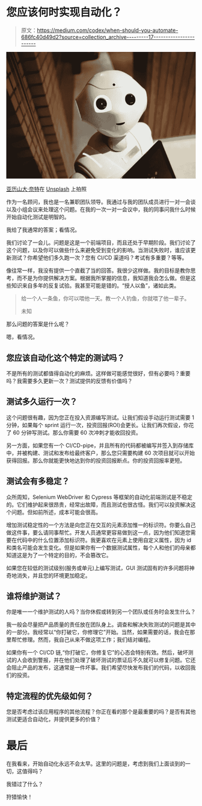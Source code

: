 # 您应该何时实现自动化？

> 原文：<https://medium.com/codex/when-should-you-automate-686fc40d49d2?source=collection_archive---------17----------------------->

![](img/266560d9d6692f227cc1f0ffcf463f46.png)

[亚历山大·奈特](https://unsplash.com/@agk42?utm_source=unsplash&utm_medium=referral&utm_content=creditCopyText)在 [Unsplash](https://unsplash.com/@agk42?utm_source=unsplash&utm_medium=referral&utm_content=creditCopyText) 上拍照

作为一名顾问，我也是一名兼职团队领导。我通过与我的团队成员进行一对一会谈以及小组会议来处理这个问题。在我的一次一对一会议中，我的同事问我什么时候开始自动化测试是明智的。

我给了我通常的答案；看情况。

我们讨论了一会儿。问题是这是一个前端项目，而且还处于早期阶段。我们讨论了这个问题，以及你可以做些什么来避免受到变化的影响。当测试失败时，谁应该更新测试？你希望他们多久跑一次？您有 CI/CD 渠道吗？考试有多重要？等等。

像往常一样，我没有提供一个直截了当的回答。我很少这样做。我的目标是教你思考，而不是为你提供解决方案。根据我所掌握的信息，我知道我会怎么做。但是这些知识来自多年的反复试验。我甚至可能是错的。“授人以鱼”，诸如此类。

> 给一个人一条鱼，你可以喂他一天。教一个人钓鱼，你就喂了他一辈子。
> 
> 未知

那么问题的答案是什么呢？

嗯，看情况。

## 您应该自动化这个特定的测试吗？

不是所有的测试都值得自动化的麻烦。这样做可能感觉很好，但有必要吗？重要吗？我需要多久更新一次？测试提供的反馈有价值吗？

## 测试多久运行一次？

这个问题很有趣，因为您正在投入资源编写测试。让我们假设手动运行测试需要 1 分钟，如果每个 sprint 运行一次，投资回报(ROI)会更长。让我们再次假设，你花了 60 分钟写测试。那么你需要 60 次冲刺才能收回投资。

另一方面，如果您有一个 CI/CD-pipe，并且所有的代码都被编写并签入到存储库中，并被构建、测试和发布给最终客户，那么您只需要构建 60 次项目就可以开始获得回报。那么你就能更快地达到你的投资回报断点。你的投资回报率更短。

## 测试会有多稳定？

众所周知，Selenium WebDriver 和 Cypress 等框架的自动化前端测试是不稳定的。它们维护起来很昂贵，经常出故障，而且测试也很古怪。我们可以投资解决这个问题。但如前所述，成本可能会很高。

增加测试稳定性的一个方法是向您正在交互的元素添加惟一的标识符。你要么自己做这件事，要么请同事帮忙。开发人员通常更容易做到这一点，因为他们知道您需要在代码中的什么位置添加标识符。我更喜欢在元素上使用自定义属性，因为 id 和类名可能会发生变化。但是如果你有一个数据测试属性，每个人和他们的母亲都知道这是为了一个特定的目的，不会篡改它。

如果您在较低的测试级别(服务或单元)上编写测试，GUI 测试固有的许多问题将神奇地消失，并且您的环境更加稳定。

## 谁将维护测试？

你是唯一一个维护测试的人吗？当你休假或转到另一个团队或任务时会发生什么？

我一般会尽量把产品质量的责任放在团队身上。调查和解决失败测试的问题是其中的一部分。我经常以“你打破它，你修理它”开始。当然，如果需要的话，我会在那里帮忙修理。然而，我自己从来不做这项工作；我们结对编程。

如果你有一个 CI/CD 链,“你打破它，你修复它”的心态会特别有效。然后，破坏测试的人会收到警报，并在他们处理了破坏测试的票证后不久就可以修复问题。它还会阻止产品的发布，这通常是一件坏事。我们希望尽快发布我们的代码，以收回我们的投资。

## 特定流程的优先级如何？

您是否考虑过该应用程序的其他流程？你正在看的那个是最重要的吗？是否有其他测试更适合自动化，并提供更多的价值？

# 最后

在我看来，开始自动化永远不会太早。这里的问题是，考虑到我们上面谈到的一切，这值得吗？

我错过了什么？

狩猎愉快！